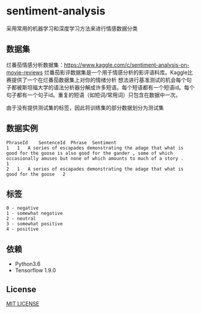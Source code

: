 # sentiment-analysis
采用常用的机器学习和深度学习方法来进行情感数据分类

## 数据集
烂番茄情感分析数据集：https://www.kaggle.com/c/sentiment-analysis-on-movie-reviews
烂番茄影评数据集是一个用于情感分析的影评语料库。Kaggle比赛提供了一个在烂番茄数据集上对你的情绪分析
想法进行基准测试的机会每个句子都被斯坦福大学的语法分析器分解成许多短语。每个短语都有一个短语id。每个句子都有一个句子id。重复的短语（如短词/常用词）只包含在数据中一次。

由于没有提供测试集的标签，因此将训练集的部分数据划分为测试集

## 数据实例
    PhraseId	SentenceId	Phrase	Sentiment
    1	1	A series of escapades demonstrating the adage that what is good for the goose is also good for the gander , some of which occasionally amuses but none of which amounts to much of a story .	1
    2	1	A series of escapades demonstrating the adage that what is good for the goose	2

## 标签
    0 - negative
    1 - somewhat negative
    2 - neutral
    3 - somewhat positive
    4 - positive

## 依赖
* Python3.6
* Tensorflow 1.9.0

## License
[MIT LICENSE](LICENSE)
